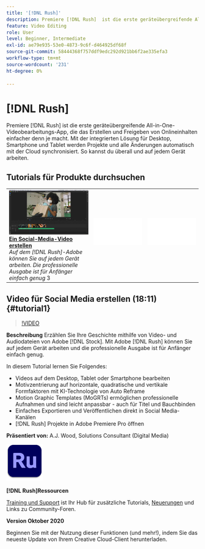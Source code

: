 ```yaml
---
title: '[!DNL Rush]'
description: Premiere [!DNL Rush]  ist die erste geräteübergreifende All-in-One-Videobearbeitungs-App, die das Erstellen und Freigeben von Online-Inhalten einfacher als je zuvor macht
feature: Video Editing
role: User
level: Beginner, Intermediate
exl-id: ae79e935-53e0-4873-9c6f-d464925df68f
source-git-commit: 58444368f757ddf9edc292d921bb6f2ae335efa3
workflow-type: tm+mt
source-wordcount: '231'
ht-degree: 0%

---
```


# [!DNL Rush]

Premiere [!DNL Rush] ist die erste geräteübergreifende All-in-One-Videobearbeitungs-App, die das Erstellen und Freigeben von Onlineinhalten einfacher denn je macht. Mit der integrierten Lösung für Desktop, Smartphone und Tablet werden Projekte und alle Änderungen automatisch mit der Cloud synchronisiert. So kannst du überall und auf jedem Gerät arbeiten.

## Tutorials für Produkte durchsuchen

<table style="table-layout:fixed">
<tr>
 <td>
   <a href="rush.md#tutorial1">
      <img alt="Video für Social Media erstellen" src="../assets/rush_socialMediaAd_wood_thumbnail.jpg" />
   </a>
    <div>
   <a href="rush.md#tutorial1"><strong>Ein Social-Media-Video erstellen</strong></a>
    </div>
    <em>Auf dem [!DNL Rush]-Adobe können Sie auf jedem Gerät arbeiten. Die professionelle Ausgabe ist für Anfänger einfach genug</em>
    3<br>
  </td>
  <td>
    <img alt="Spacer" src="../assets/Whitespacer.png" />
    <div>
    <br>
  </td>
  <td>
    <img alt="Spacer" src="../assets/Whitespacer.png" />
    <div>
    <br>
  </td>
</tr>
</table>

## Video für Social Media erstellen (18:11) {#tutorial1}

>[!VIDEO](https://video.tv.adobe.com/v/326900?hidetitle=true)

**Beschreibung**
Erzählen Sie Ihre Geschichte mithilfe von Video- und Audiodateien von Adobe [!DNL Stock]. Mit Adobe [!DNL Rush] können Sie auf jedem Gerät arbeiten und die professionelle Ausgabe ist für Anfänger einfach genug.

In diesem Tutorial lernen Sie Folgendes:
* Videos auf dem Desktop, Tablet oder Smartphone bearbeiten
* Motivzentrierung auf horizontale, quadratische und vertikale Formfaktoren mit KI-Technologie von Auto Reframe
* Motion Graphic Templates (MoGRTs) ermöglichen professionelle Aufnahmen und sind leicht anpassbar - auch für Titel und Bauchbinden
* Einfaches Exportieren und Veröffentlichen direkt in Social Media-Kanälen
* [!DNL Rush] Projekte in Adobe Premiere Pro öffnen

**Präsentiert von:**
A.J. Wood, Solutions Consultant (Digital Media)

![Rush-Logo](../assets/ru_appicon_96.png)

**[!DNL Rush]Ressourcen**

[Training und Support](https://helpx.adobe.com/de/support/premiere-rush.html) ist Ihr Hub für zusätzliche Tutorials, [Neuerungen](https://helpx.adobe.com/de/premiere-rush/user-guide.html/premiere-rush/help/whats-new.ug.html) und Links zu Community-Foren.

**Version Oktober 2020**

Beginnen Sie mit der Nutzung dieser Funktionen (und mehr!), indem Sie das neueste Update von Ihrem Creative Cloud-Client herunterladen.

